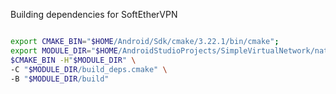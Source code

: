 Building dependencies for SoftEtherVPN
```bash

export CMAKE_BIN="$HOME/Android/Sdk/cmake/3.22.1/bin/cmake";
export MODULE_DIR="$HOME/AndroidStudioProjects/SimpleVirtualNetwork/nativevpn/src/main/cpp/deps"
$CMAKE_BIN -H"$MODULE_DIR" \
-C "$MODULE_DIR/build_deps.cmake" \
-B "$MODULE_DIR/build"

```

